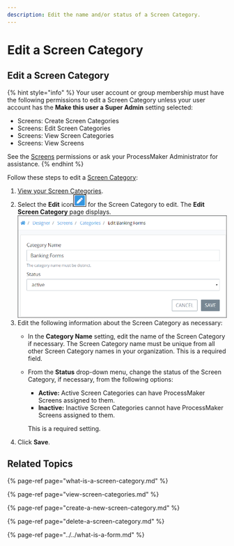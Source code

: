 ```yaml
---
description: Edit the name and/or status of a Screen Category.
---
```


# Edit a Screen Category

## Edit a Screen Category

{% hint style="info" %}
Your user account or group membership must have the following permissions to edit a Screen Category unless your user account has the **Make this user a Super Admin** setting selected:

* Screens: Create Screen Categories
* Screens: Edit Screen Categories
* Screens: View Screen Categories
* Screens: View Screens

See the [Screens](../../../../processmaker-administration/permission-descriptions-for-users-and-groups.md#screens) permissions or ask your ProcessMaker Administrator for assistance.
{% endhint %}

Follow these steps to edit a [Screen Category](what-is-a-screen-category.md):

1. [View your Screen Categories](view-screen-categories.md#view-screen-categories).
2. Select the **Edit** icon![](../../../../.gitbook/assets/open-modeler-edit-icon-processes-page-processes.png) for the Screen Category to edit. The **Edit Screen Category** page displays. ![](../../../../.gitbook/assets/edit-screen-category-screen-processes.png) 
3. Edit the following information about the Screen Category as necessary:
   * In the **Category Name** setting, edit the name of the Screen Category if necessary. The Screen Category name must be unique from all other Screen Category names in your organization. This is a required field.
   * From the **Status** drop-down menu, change the status of the Screen Category, if necessary, from the following options:

     * **Active:** Active Screen Categories can have ProcessMaker Screens assigned to them.
     * **Inactive:** Inactive Screen Categories cannot have ProcessMaker Screens assigned to them.

     This is a required setting.
4. Click **Save**.

## Related Topics

{% page-ref page="what-is-a-screen-category.md" %}

{% page-ref page="view-screen-categories.md" %}

{% page-ref page="create-a-new-screen-category.md" %}

{% page-ref page="delete-a-screen-category.md" %}

{% page-ref page="../../what-is-a-form.md" %}

